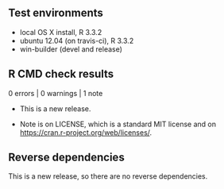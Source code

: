## Test environments
* local OS X install, R 3.3.2
* ubuntu 12.04 (on travis-ci), R 3.3.2
* win-builder (devel and release)

## R CMD check results

0 errors | 0 warnings | 1 note

* This is a new release.

* Note is on LICENSE, which is a standard MIT license and on https://cran.r-project.org/web/licenses/.

## Reverse dependencies

This is a new release, so there are no reverse dependencies.